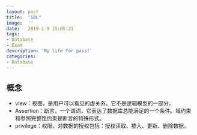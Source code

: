 ```yaml
---
layout:	post
title:	"SQL"
image:	''
date:	2019-1-9 15:05:21
tags:	
- Database
- Exam
description: 'My life for pass!'
categories:
- Database
---
```


<script type="text/javascript" src="../MathJax/MathJax.js?config=default"></script>

## 概念

* view：视图，是用户可以看见的虚关系，它不是逻辑模型的一部分。
* Assertion：断言，一个谓词，它表达了数据库总能满足的一个条件。域约束和参照完整性约束是断言的特殊形式。
* privilege：权限，对数据的授权包括：授权读取、插入、更新、删除数据。